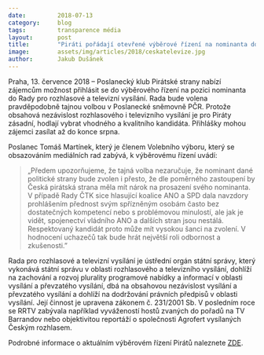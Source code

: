 ```yaml
---
date:         2018-07-13
category:     blog
tags:         transparence média
layout:       post
title:        "Piráti pořádají otevřené výběrové řízení na nominanta do RRTV"
image:        assets/img/articles/2018/ceskatelevize.jpg
author:       Jakub Dušánek
---
```



Praha, 13. července 2018 – Poslanecký klub Pirátské strany nabízí zájemcům možnost přihlásit se do výběrového řízení na pozici nominanta do Rady pro rozhlasové a televizní vysílání. Rada bude volena pravděpodobně tajnou volbou v Poslanecké sněmovně PČR. Protože obsahová nezávislost rozhlasového i televizního vysílání je pro Piráty zásadní, hodlají vybrat vhodného a kvalitního kandidáta. Přihlášky mohou zájemci zasílat až do konce srpna.

Poslanec Tomáš Martínek, který je členem Volebního výboru, který se obsazováním mediálních rad zabývá, k výběrovému řízení uvádí:

> „Předem upozorňujeme, že tajná volba nezaručuje, že nominant dané politické strany bude zvolen i přesto, že dle poměrného zastoupení by Česká pirátská strana měla mít nárok na prosazení svého nominanta. V případě Rady ČTK sice hlasující koalice ANO a SPD dala navzdory prohlášením přednost svým spřízněným osobám často bez dostatečných kompetencí nebo s problémovou minulostí, ale jak je vidět, spojenectví vládního ANO a dalších stran jsou nestálá. Respektovaný kandidát proto může mít vysokou šanci na zvolení. V hodnocení uchazečů tak bude hrát největší roli odbornost a zkušenosti.”

Rada pro rozhlasové a televizní vysílání je ústřední orgán státní správy, který vykonává státní správu v oblasti rozhlasového a televizního vysílání, dohlíží na zachování a rozvoj plurality programové nabídky a informací v oblasti vysílání a převzatého vysílání, dbá na obsahovou nezávislost vysílání a převzatého vysílání a dohlíží na dodržování právních předpisů v oblasti vysílání. Její činnost je upravena zákonem č. 231/2001 Sb. V posledním roce se RRTV zabývala například vyvážeností hostů zvaných do pořadů na TV Barrandov nebo objektivitou reportáží o společnosti Agrofert vysílaných Českým rozhlasem.

 Podrobné informace o aktuálním výběrovém řízení Pirátů naleznete [ZDE](https://forum.pirati.cz/viewtopic.php?f=572&t=42744).
 
